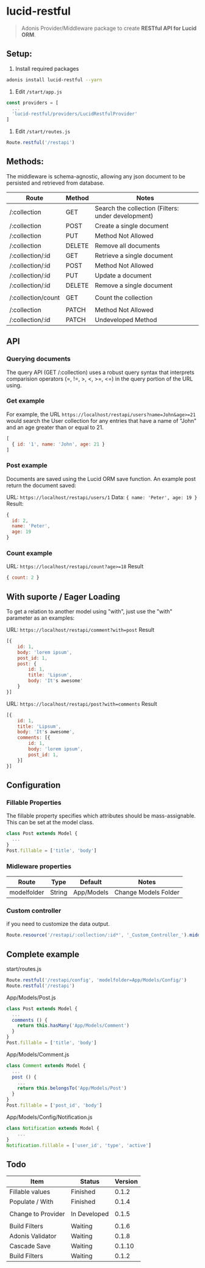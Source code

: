 # lucid-restful
> Adonis Provider/Middleware package to create **RESTful API for Lucid ORM**.

## Setup:

1. Install required packages
```bash
adonis install lucid-restful --yarn
```

1. Edit `/start/app.js`
```js
const providers = [
  ...
  'lucid-restful/providers/LucidRestfulProvider'
]
```

1. Edit `/start/routes.js`
```js
Route.restful('/restapi')
```

## Methods:
The middleware is schema-agnostic, allowing any json document to be persisted and retrieved from database.

| Route            | Method | Notes                       |
| ---------------- | ------ | --------------------------- |
| /:collection     | GET    | Search the collection (Filters: under development) |
| /:collection     | POST   | Create a single document    |
| /:collection     | PUT    | Method Not Allowed          |
| /:collection     | DELETE | Remove all documents        |
| /:collection/:id | GET    | Retrieve a single document  |
| /:collection/:id | POST   | Method Not Allowed          |
| /:collection/:id | PUT    | Update a document           |
| /:collection/:id | DELETE | Remove a single document    |
|                  |        |                             |
| /:collection/count | GET    | Count the collection      |
|                  |        |                             |
| /:collection     | PATCH  | Method Not Allowed          |
| /:collection/:id | PATCH  | Undeveloped Method          |

## API

### Querying documents
The query API (GET /:collection) uses a robust query syntax that interprets comparision operators (=, !=, >, <, >=, <=) in the query portion of the URL using.

### Get example
For example, the URL `https://localhost/restapi/users?name=John&age>=21` would search the User collection for any entries that have a name of "John" and an age greater than or equal to 21.

```js
[
  { id: '1', name: 'John', age: 21 }
]
```


### Post example
Documents are saved using the Lucid ORM save function.
An example post return the document saved:

URL: `https://localhost/restapi/users/1`
Data: `{ name: 'Peter', age: 19 }`
Result:
```js
{
  id: 2,
  name: 'Peter',
  age: 19
}

```

### Count example

URL: `https://localhost/restapi/count?age>=18`
Result
```js
{ count: 2 }
```

## With suporte / Eager Loading

To get a relation to another model using "with", just use the "with" parameter as an examples:

URL: `https://localhost/restapi/comment?with=post`
Result
```js
[{ 
	id: 1,
	body: 'lorem ipsum',
	post_id: 1,
	post: {
		id: 1,
		title: 'Lipsum',
		body: 'It's awesome'
	} 
}]
```

URL: `https://localhost/restapi/post?with=comments`
Result
```js
[{
	id: 1,
	title: 'Lipsum',
	body: 'It's awesome',
	comments: [{
		id: 1,
		body: 'lorem ipsum',
		post_id: 1,
	}]
}]
```

## Configuration

### Fillable Properties

The fillable property specifies which attributes should be mass-assignable. 
This can be set at the model class.

```js
class Post extends Model {
  ...
}
Post.fillable = ['title', 'body']

```

### Midleware properties

| Route         | Type   | Default    | Notes                |
| ------------- | ------ | ---------- | -------------------- |
| modelfolder   | String | App/Models | Change Models Folder |


### Custom controller

if you need to customize the data output.

```js
Route.resource('/restapi/:collection/:id*', '_Custom_Controller_').middleware(['lucid-restful'])
```

## Complete example

start/routes.js
```js
Route.restful('/restapi/config', 'modelfolder=App/Models/Config/')
Route.restful('/restapi')
```

App/Models/Post.js
```js
class Post extends Model {
  ...
  comments () {
    return this.hasMany('App/Models/Comment')
  }
}
Post.fillable = ['title', 'body']

```

App/Models/Comment.js
```js
class Comment extends Model {
  ...
  post () {
    ...
    return this.belongsTo('App/Models/Post')
  }
}
Post.fillable = ['post_id', 'body']

```

App/Models/Config/Notification.js
```js
class Notification extends Model {
    ...
}
Notification.fillable = ['user_id', 'type', 'active']
```

## Todo

| Item               | Status           | Version |
| ------------------ | ---------------- | ------- |
| Fillable values    | Finished         | 0.1.2   |
| Populate / With    | Finished         | 0.1.4   |
|                    |                  |         |
| Change to Provider | In Developed     | 0.1.5   |
|                    |                  |         |
| Build Filters      | Waiting          | 0.1.6   |
| Adonis Validator   | Waiting          | 0.1.8   |
| Cascade Save       | Waiting          | 0.1.10  |
| Build Filters      | Waiting          | 0.1.2   |
